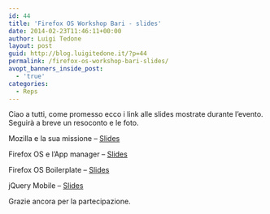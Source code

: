 ```yaml
---
id: 44
title: 'Firefox OS Workshop Bari - slides'
date: 2014-02-23T11:46:11+00:00
author: Luigi Tedone
layout: post
guid: http://blog.luigitedone.it/?p=44
permalink: /firefox-os-workshop-bari-slides/
avopt_banners_inside_post:
  - 'true'
categories:
  - Reps
---
```

Ciao a tutti, come promesso ecco i link alle slides mostrate durante l&#8217;evento. Seguirà a breve un resoconto e le foto.

Mozilla e la sua missione &#8211; <a title="Slides" href="http://ltedone.github.io/Firefox-OS-Workshop-Bari/mozilla.html" target="_blank">Slides</a>

Firefox OS e l&#8217;App manager &#8211; [Slides](http://learn.alcacoop.it/2014/fxos-bari/firefoxos/#/ "Slides")

Firefox OS Boilerplate &#8211; [Slides](http://mte90.github.io/Presentazione-FFOS-Boilerplate/#/firefoxos-boilerplate-app "Slides")

jQuery Mobile &#8211; [Slides](http://learn.alcacoop.it/2014/fxos-bari/jquerymobile/ "Slides")

Grazie ancora per la partecipazione.